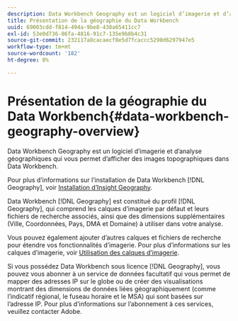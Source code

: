 ```yaml
---
description: Data Workbench Geography est un logiciel d’imagerie et d’analyse géographiques qui vous permet d’afficher des images topographiques dans Data Workbench.
title: Présentation de la géographie du Data Workbench
uuid: 69003cdd-f814-494a-9be8-438a65411cc7
exl-id: 53e0d736-86fa-4816-91c7-135e9b8b4c31
source-git-commit: 232117a8cacaecf8e5d7fcaccc5290d6297947e5
workflow-type: tm+mt
source-wordcount: '182'
ht-degree: 0%

---
```


# Présentation de la géographie du Data Workbench{#data-workbench-geography-overview}

Data Workbench Geography est un logiciel d’imagerie et d’analyse géographiques qui vous permet d’afficher des images topographiques dans Data Workbench.

Pour plus d’informations sur l’installation de Data Workbench [!DNL Geography], voir [Installation d’Insight Geography](../../home/c-geo-oview/c-inst-geo/c-inst-geo.md).

Data Workbench [!DNL Geography] est constitué du profil [!DNL Geography], qui comprend les calques d’imagerie par défaut et leurs fichiers de recherche associés, ainsi que des dimensions supplémentaires (Ville, Coordonnées, Pays, DMA et Domaine) à utiliser dans votre analyse.

Vous pouvez également ajouter d’autres calques et fichiers de recherche pour étendre vos fonctionnalités d’imagerie. Pour plus d’informations sur les calques d’imagerie, voir [Utilisation des calques d’imagerie](https://experienceleague.adobe.com/docs/data-workbench/using/client/imagery-layers/c-ustd-img-layers.html).

Si vous possédez Data Workbench sous licence [!DNL Geography], vous pouvez vous abonner à un service de données facultatif qui vous permet de mapper des adresses IP sur le globe ou de créer des visualisations montrant des dimensions de données liées géographiquement (comme l’indicatif régional, le fuseau horaire et le MSA) qui sont basées sur l’adresse IP. Pour plus d’informations sur l’abonnement à ces services, veuillez contacter Adobe.
